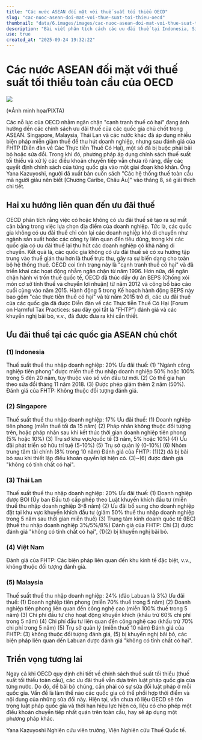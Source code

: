 ```yaml
---
title: "Các nước ASEAN đối mặt với thuế suất tối thiểu OECD"
slug: "cac-nuoc-asean-doi-mat-voi-thue-suat-toi-thieu-oecd"
thumbnail: "data/6.images/images/cac-nuoc-asean-doi-mat-voi-thue-suat-toi-thieu-oecd.webp"
description: "Bài viết phân tích cách các ưu đãi thuế tại Indonesia, Singapore, Thái Lan và Malaysia đang bị tác động bởi chính sách thuế suất tối thiểu toàn cầu của OECD."
use: true
created_at: "2025-09-24 19:32:22"
---
```


# Các nước ASEAN đối mặt với thuế suất tối thiểu toàn cầu của OECD

![](/images/20250924-00072066-gonline-000-1-view.webp)

(※Ảnh minh họa/PIXTA)

Các nỗ lực của OECD nhằm ngăn chặn "cạnh tranh thuế có hại" đang ảnh hưởng đến các chính sách ưu đãi thuế của các quốc gia chủ chốt trong ASEAN. Singapore, Malaysia, Thái Lan và các nước khác đã áp dụng nhiều biện pháp miễn giảm thuế để thu hút doanh nghiệp, nhưng sau đánh giá của FHTP (Diễn đàn về Các Thực tiễn Thuế Có Hại), một số đã bị buộc phải bãi bỏ hoặc sửa đổi. Trong khi đó, phương pháp áp dụng chính sách thuế suất tối thiểu và xử lý các điều khoản chuyển tiếp vẫn chưa rõ ràng, đẩy các quyết định chính sách của từng quốc gia vào một giai đoạn khó khăn. Ông Yana Kazuyoshi, người đã xuất bản cuốn sách "Các hệ thống thuế toàn cầu mà người giàu nên biết [Chương Caribe, Châu Âu]" vào tháng 8, sẽ giải thích chi tiết.

## Hai xu hướng liên quan đến ưu đãi thuế

OECD phân tích rằng việc có hoặc không có ưu đãi thuế sẽ tạo ra sự mất cân bằng trong việc lựa chọn địa điểm của doanh nghiệp. Tức là, các quốc gia không có ưu đãi thuế chỉ còn lại các doanh nghiệp khó di chuyển như ngành sản xuất hoặc các công ty liên quan đến tiêu dùng, trong khi các quốc gia có ưu đãi thuế lại thu hút các doanh nghiệp có khả năng di chuyển.
Kết quả là, các quốc gia không có ưu đãi thuế sẽ có xu hướng tập trung vào thuế gián thu hơn là thuế trực thu, gây ra sự biến dạng cho toàn bộ hệ thống thuế. OECD coi tình trạng này là "cạnh tranh thuế có hại" và đã triển khai các hoạt động nhằm ngăn chặn từ năm 1996.
Hơn nữa, để ngăn chặn hành vi trốn thuế quốc tế, OECD đã thúc đẩy dự án BEPS (Chống xói mòn cơ sở tính thuế và chuyển lợi nhuận) từ năm 2012 và công bố báo cáo cuối cùng vào năm 2015.
Hành động 5 trong Kế hoạch hành động BEPS này bao gồm "các thực tiễn thuế có hại" và từ năm 2015 trở đi, các ưu đãi thuế của các quốc gia đã được Diễn đàn về các Thực tiễn Thuế Có Hại (Forum on Harmful Tax Practices: sau đây gọi tắt là "FHTP") đánh giá và các khuyến nghị bãi bỏ, v.v., đã được đưa ra khi cần thiết.

## Ưu đãi thuế tại các quốc gia ASEAN chủ chốt

### (1) Indonesia
Thuế suất thuế thu nhập doanh nghiệp: 20%
Ưu đãi thuế:
(1) "Ngành công nghiệp tiên phong" được miễn thuế thu nhập doanh nghiệp 50% hoặc 100% trong 5 đến 20 năm, tùy thuộc vào số vốn đầu tư mới.
(2) Có thể gia hạn theo sửa đổi tháng 11 năm 2018.
(3) Được phép giảm thêm 2 năm (50%).
Đánh giá của FHTP: Không thuộc đối tượng đánh giá.

### (2) Singapore
Thuế suất thuế thu nhập doanh nghiệp: 17%
Ưu đãi thuế:
(1) Doanh nghiệp tiên phong (miễn thuế tối đa 15 năm)
(2) Pháp nhân không thuộc đối tượng trên, hoặc pháp nhân sau khi kết thúc thời gian doanh nghiệp tiên phong (5% hoặc 10%)
(3) Trụ sở khu vực/quốc tế (3 năm, 5% hoặc 10%)
(4) Ưu đãi phát triển sở hữu trí tuệ (5-10%)
(5) Trụ sở quản lý (0-10%)
(6) Nhóm trung tâm tài chính (8% trong 10 năm)
Đánh giá của FHTP: (1)(2) đã bị bãi bỏ sau khi thiết lập điều khoản quyền lợi hiện có. (3)~(6) được đánh giá "không có tính chất có hại".

### (3) Thái Lan
Thuế suất thuế thu nhập doanh nghiệp: 20%
Ưu đãi thuế:
(1) Doanh nghiệp được BOI (Ủy ban Đầu tư) cấp phép theo Luật khuyến khích đầu tư (miễn thuế thu nhập doanh nghiệp 3-8 năm)
(2) Ưu đãi bổ sung cho doanh nghiệp đặt tại khu vực khuyến khích đầu tư (giảm 50% thuế thu nhập doanh nghiệp trong 5 năm sau thời gian miễn thuế)
(3) Trung tâm kinh doanh quốc tế (IBC) (thuế thu nhập doanh nghiệp 3%/5%/8%)
Đánh giá của FHTP: Chỉ (3) được đánh giá "không có tính chất có hại", (1)(2) bị khuyến nghị bãi bỏ.

### (4) Việt Nam
Đánh giá của FHTP: Các biện pháp liên quan đến khu kinh tế đặc biệt, v.v., không thuộc đối tượng đánh giá.

### (5) Malaysia
Thuế suất thuế thu nhập doanh nghiệp: 24% (đảo Labuan là 3%)
Ưu đãi thuế:
(1) Doanh nghiệp tiên phong (miễn 70% thuế trong 5 năm)
(2) Doanh nghiệp tiên phong liên quan đến công nghệ cao (miễn 100% thuế trong 5 năm)
(3) Chi phí đầu tư cho hoạt động khuyến khích (khấu trừ 60% chi phí trong 5 năm)
(4) Chi phí đầu tư liên quan đến công nghệ cao (khấu trừ 70% chi phí trong 5 năm)
(5) Trụ sở quản lý (miễn thuế 10 năm)
Đánh giá của FHTP: (3) không thuộc đối tượng đánh giá, (5) bị khuyến nghị bãi bỏ, các biện pháp liên quan đến Labuan được đánh giá "không có tính chất có hại".

## Triển vọng tương lai

Ngay cả khi OECD quy định chi tiết về chính sách thuế suất tối thiểu (thuế suất tối thiểu toàn cầu), các ưu đãi thuế vẫn dựa trên luật pháp quốc gia của từng nước. Do đó, để bãi bỏ chúng, cần phải có sự sửa đổi luật pháp ở mỗi quốc gia. Vấn đề là làm thế nào các quốc gia có thể phối hợp thời điểm và nội dung của những sửa đổi này.
Hiện tại, vẫn chưa rõ liệu OECD sẽ tôn trọng luật pháp quốc gia và thời hạn hiệu lực hiện có, liệu có cho phép một điều khoản chuyển tiếp nhất quán trên toàn cầu, hay sẽ áp dụng một phương pháp khác.

Yana Kazuyoshi
Nghiên cứu viên trưởng, Viện Nghiên cứu Thuế Quốc tế.